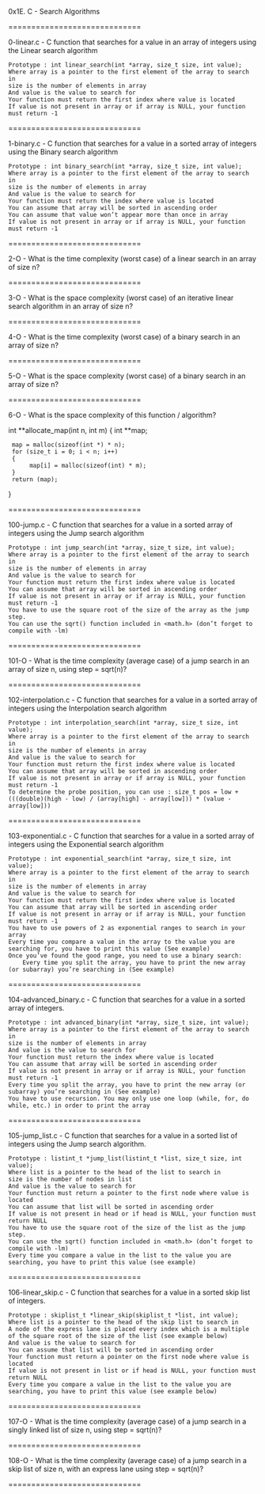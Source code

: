 0x1E. C - Search Algorithms


=============================

0-linear.c - C function that searches for a value in an array of integers using the Linear search algorithm

    Prototype : int linear_search(int *array, size_t size, int value);
    Where array is a pointer to the first element of the array to search in
    size is the number of elements in array
    And value is the value to search for
    Your function must return the first index where value is located
    If value is not present in array or if array is NULL, your function must return -1

=============================

1-binary.c - C function that searches for a value in a sorted array of integers using the Binary search algorithm

    Prototype : int binary_search(int *array, size_t size, int value);
    Where array is a pointer to the first element of the array to search in
    size is the number of elements in array
    And value is the value to search for
    Your function must return the index where value is located
    You can assume that array will be sorted in ascending order
    You can assume that value won’t appear more than once in array
    If value is not present in array or if array is NULL, your function must return -1

=============================

2-O - What is the time complexity (worst case) of a linear search in an array of size n?

=============================

3-O - What is the space complexity (worst case) of an iterative linear search algorithm in an array of size n?

=============================

4-O - What is the time complexity (worst case) of a binary search in an array of size n?

=============================

5-O - What is the space complexity (worst case) of a binary search in an array of size n?

=============================

6-O - What is the space complexity of this function / algorithm?

int **allocate_map(int n, int m)
{
     int **map;

     map = malloc(sizeof(int *) * n);
     for (size_t i = 0; i < n; i++)
     {
          map[i] = malloc(sizeof(int) * m);
     }
     return (map);
}

=============================

100-jump.c - C function that searches for a value in a sorted array of integers using the Jump search algorithm

    Prototype : int jump_search(int *array, size_t size, int value);
    Where array is a pointer to the first element of the array to search in
    size is the number of elements in array
    And value is the value to search for
    Your function must return the first index where value is located
    You can assume that array will be sorted in ascending order
    If value is not present in array or if array is NULL, your function must return -1
    You have to use the square root of the size of the array as the jump step.
    You can use the sqrt() function included in <math.h> (don’t forget to compile with -lm)

=============================

101-O - What is the time complexity (average case) of a jump search in an array of size n, using step = sqrt(n)?

=============================

102-interpolation.c - C function that searches for a value in a sorted array of integers using the Interpolation search algorithm

    Prototype : int interpolation_search(int *array, size_t size, int value);
    Where array is a pointer to the first element of the array to search in
    size is the number of elements in array
    And value is the value to search for
    Your function must return the first index where value is located
    You can assume that array will be sorted in ascending order
    If value is not present in array or if array is NULL, your function must return -1
    To determine the probe position, you can use : size_t pos = low + (((double)(high - low) / (array[high] - array[low])) * (value - array[low]))

=============================

103-exponential.c - C function that searches for a value in a sorted array of integers using the Exponential search algorithm

    Prototype : int exponential_search(int *array, size_t size, int value);
    Where array is a pointer to the first element of the array to search in
    size is the number of elements in array
    And value is the value to search for
    Your function must return the first index where value is located
    You can assume that array will be sorted in ascending order
    If value is not present in array or if array is NULL, your function must return -1
    You have to use powers of 2 as exponential ranges to search in your array
    Every time you compare a value in the array to the value you are searching for, you have to print this value (See example)
    Once you’ve found the good range, you need to use a binary search:
        Every time you split the array, you have to print the new array (or subarray) you’re searching in (See example)

=============================

104-advanced_binary.c - C function that searches for a value in a sorted array of integers.

    Prototype : int advanced_binary(int *array, size_t size, int value);
    Where array is a pointer to the first element of the array to search in
    size is the number of elements in array
    And value is the value to search for
    Your function must return the index where value is located
    You can assume that array will be sorted in ascending order
    If value is not present in array or if array is NULL, your function must return -1
    Every time you split the array, you have to print the new array (or subarray) you’re searching in (See example)
    You have to use recursion. You may only use one loop (while, for, do while, etc.) in order to print the array

=============================

105-jump_list.c - C function that searches for a value in a sorted list of integers using the Jump search algorithm.

    Prototype : listint_t *jump_list(listint_t *list, size_t size, int value);
    Where list is a pointer to the head of the list to search in
    size is the number of nodes in list
    And value is the value to search for
    Your function must return a pointer to the first node where value is located
    You can assume that list will be sorted in ascending order
    If value is not present in head or if head is NULL, your function must return NULL
    You have to use the square root of the size of the list as the jump step.
    You can use the sqrt() function included in <math.h> (don’t forget to compile with -lm)
    Every time you compare a value in the list to the value you are searching, you have to print this value (see example)

=============================

106-linear_skip.c - C function that searches for a value in a sorted skip list of integers.

    Prototype : skiplist_t *linear_skip(skiplist_t *list, int value);
    Where list is a pointer to the head of the skip list to search in
    A node of the express lane is placed every index which is a multiple of the square root of the size of the list (see example below)
    And value is the value to search for
    You can assume that list will be sorted in ascending order
    Your function must return a pointer on the first node where value is located
    If value is not present in list or if head is NULL, your function must return NULL
    Every time you compare a value in the list to the value you are searching, you have to print this value (see example below)

=============================

107-O - What is the time complexity (average case) of a jump search in a singly linked list of size n, using step = sqrt(n)?

=============================

108-O - What is the time complexity (average case) of a jump search in a skip list of size n, with an express lane using step = sqrt(n)?

=============================
